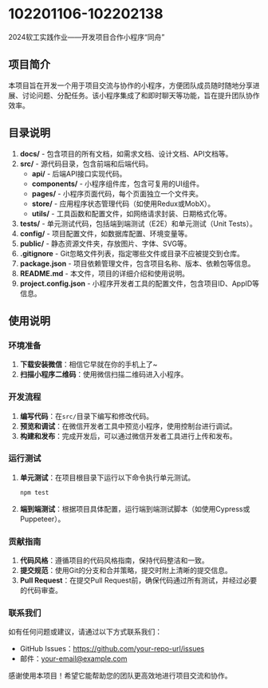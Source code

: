# 102201106-102202138
2024软工实践作业——开发项目合作小程序“同舟”  

## 项目简介
本项目旨在开发一个用于项目交流与协作的小程序，方便团队成员随时随地分享进展、讨论问题、分配任务。该小程序集成了和即时聊天等功能，旨在提升团队协作效率。

## 目录说明

1. **docs/** - 包含项目的所有文档，如需求文档、设计文档、API文档等。
2. **src/** - 源代码目录，包含前端和后端代码。
   - **api/** - 后端API接口实现代码。
   - **components/** - 小程序组件库，包含可复用的UI组件。
   - **pages/** - 小程序页面代码，每个页面独立一个文件夹。
   - **store/** - 应用程序状态管理代码（如使用Redux或MobX）。
   - **utils/** - 工具函数和配置文件，如网络请求封装、日期格式化等。
3. **tests/** - 单元测试代码，包括端到端测试（E2E）和单元测试（Unit Tests）。
4. **config/** - 项目配置文件，如数据库配置、环境变量等。
5. **public/** - 静态资源文件夹，存放图片、字体、SVG等。
6. **.gitignore** - Git忽略文件列表，指定哪些文件或目录不应被提交到仓库。
7. **package.json** - 项目依赖管理文件，包含项目名称、版本、依赖包等信息。
8. **README.md** - 本文件，项目的详细介绍和使用说明。
9. **project.config.json** - 小程序开发者工具的配置文件，包含项目ID、AppID等信息。

## 使用说明

### 环境准备

1. **下载安装微信**：相信它早就在你的手机上了~
2. **扫描小程序二维码**：使用微信扫描二维码进入小程序。


### 开发流程

1. **编写代码**：在`src/`目录下编写和修改代码。
2. **预览和调试**：在微信开发者工具中预览小程序，使用控制台进行调试。
3. **构建和发布**：完成开发后，可以通过微信开发者工具进行上传和发布。

### 运行测试

1. **单元测试**：在项目根目录下运行以下命令执行单元测试。
   ```bash
   npm test
   ```

2. **端到端测试**：根据项目具体配置，运行端到端测试脚本（如使用Cypress或Puppeteer）。

### 贡献指南

1. **代码风格**：遵循项目的代码风格指南，保持代码整洁和一致。
2. **提交规范**：使用Git的分支和合并策略，提交时附上清晰的提交信息。
3. **Pull Request**：在提交Pull Request前，确保代码通过所有测试，并经过必要的代码审查。

### 联系我们

如有任何问题或建议，请通过以下方式联系我们：
- GitHub Issues：https://github.com/your-repo-url/issues
- 邮件：your-email@example.com

感谢使用本项目！希望它能帮助您的团队更高效地进行项目交流和协作。
